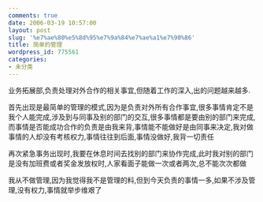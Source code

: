 ```yaml
---
comments: true
date: 2006-03-19 10:57:00
layout: post
slug: '%e7%ae%80%e5%8d%95%e7%9a%84%e7%ae%a1%e7%90%86'
title: 简单的管理
wordpress_id: 775561
categories:
- 未分类
---
```


业务拓展部,负责处理对外合作的相关事宜,但随着工作的深入,出的问题越来越多.

首先出现是最简单的管理的模式,因为是负责对外所有合作事宜,很多事情肯定不是我个人能完成,涉及到与同事及别的部门的交互,很多事情都是要由别的部门来完成,而事情是否能成功合作的负责是由我来背,事情能不能做好是由同事来决定,我对做事情的人却没有考核权力,事情往往到后面,事情没做好,我背一切责任

再次紧急事务出现时,我要在休息时间去找别的部门来协作完成,此时我对别的部门是没有加班费或者奖金发放权时,人家看面子能做一次或者两次,总不能次次都做

我从不做管理,因为我觉得我不是管理的料,但到今天负责的事情一多,如果不涉及管理,没有权力,事情就举步维艰了
